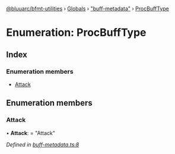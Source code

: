 [@bluuarc/bfmt-utilities](../README.md) › [Globals](../globals.md) › ["buff-metadata"](../modules/_buff_metadata_.md) › [ProcBuffType](_buff_metadata_.procbufftype.md)

# Enumeration: ProcBuffType

## Index

### Enumeration members

* [Attack](_buff_metadata_.procbufftype.md#attack)

## Enumeration members

###  Attack

• **Attack**: = "Attack"

*Defined in [buff-metadata.ts:8](https://github.com/BluuArc/bfmt-utilities/blob/1177551/src/buff-metadata.ts#L8)*
